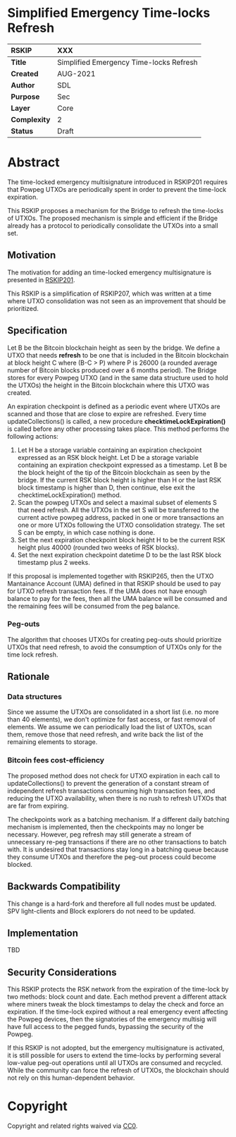 # Simplified Emergency Time-locks Refresh


|RSKIP          | XXX |
| :------------ |:-------------|
|**Title**      |Simplified Emergency Time-locks Refresh|
|**Created**    |AUG-2021 |
|**Author**     | SDL |
|**Purpose**    |Sec |
|**Layer**      |Core |
|**Complexity** |2 |
|**Status**     |Draft |

#  **Abstract**

The time-locked emergency multisignature introduced in RSKIP201 requires that Powpeg UTXOs are periodically spent in order to prevent the time-lock expiration. 

This RSKIP proposes a mechanism for the Bridge to refresh the time-locks of UTXOs. The proposed mechanism is simple and efficient if the Bridge already has a protocol to periodically consolidate the UTXOs into a small set.



## Motivation

The motivation for adding an time-locked emergency multisignature is presented in [RSKIP201](https://github.com/rsksmart/RSKIPs/blob/master/IPs/RSKIP201.md).


This RSKIP is a simplification of RSKIP207, which was written at a time where UTXO consolidation was not seen as an improvement that should be prioritized.

## Specification

Let B be the Bitcoin blockchain height as seen by the bridge. We define a UTXO that needs **refresh** to be one that is included in the Bitcoin blockchain at block height C where (B-C > P) where P is 26000 (a rounded average number of Bitcoin blocks produced over a 6 months period). 
The Bridge stores for every Powpeg UTXO (and in the same data structure used to hold the UTXOs) the height in the Bitcoin blockchain where this UTXO was created.

An expiration checkpoint is defined as a periodic event where UTXOs are scanned and those that are close to expire are refreshed. Every time updateCollections() is called, a new procedure **checktimeLockExpiration()** is called before any other processing takes place. This method performs the following actions:

1. Let H be a storage variable containing an expiration checkpoint expressed as an RSK block height. Let D be a storage variable containing an expiration checkpoint expressed as a timestamp. Let B be the block height of the tip of the Bitcoin blockchain as seen by the bridge. If the current RSK block height is higher than H or the last RSK block timestamp is higher than D, then continue, else exit the checktimeLockExpiration() method.
2. Scan the powpeg UTXOs and select a maximal subset of elements S that need refresh. All the UTXOs in the set S will be transferred to the current active powpeg address, packed in one or more transactions an one or more UTXOs following the UTXO consolidation strategy. The set S can be empty, in which case nothing is done. 
3. Set the next expiration checkpoint block height H to be the current RSK height plus 40000 (rounded two weeks of RSK blocks). 
4. Set the next expiration checkpoint datetime D to be the last RSK block timestamp plus 2 weeks.

If this proposal is implemented together with RSKIP265, then the UTXO Mantainance Account (UMA) defined in that RSKIP should be used to pay for UTXO refresh transaction fees. If the UMA does not have enough balance to pay for the fees, then all the UMA balance will be consumed and the remaining fees will be consumed from the peg balance.  

### Peg-outs

The algorithm that chooses UTXOs for creating peg-outs should prioritize UTXOs that need refresh, to avoid the consumption of UTXOs only for the time lock refresh. 

## Rationale

### Data structures

Since we assume the UTXOs are consolidated in a short list (i.e. no more than 40 elements), we don't optimize for fast access, or fast removal of elements. We assume we can periodically load the list of UXTOs, scan them, remove those that need refresh, and write back the list of the remaining elements to storage.

### Bitcoin fees cost-efficiency

The proposed method does not check for UTXO expiration in each call to updateCollections() to prevent the generation of a constant stream of independent refresh transactions consuming high transaction fees, and reducing the UTXO availability, when there is no rush to refresh UTXOs that are far from expiring. 

The checkpoints work as a batching mechanism. If a different daily batching mechanism is implemented, then the checkpoints may no longer be necessary. However, peg refresh may still generate a stream of unnecessary re-peg transactions if there are no other transactions to batch with. It is undesired that transactions stay long in a batching queue because they consume UTXOs and therefore the peg-out process could become blocked.

## Backwards Compatibility

This change is a hard-fork and therefore all full nodes must be updated. SPV light-clients and Block explorers do not need to be updated. 

## Implementation

TBD

## Security Considerations

This RSKIP protects the RSK network from the expiration of the time-lock by two methods: block count and date. Each method prevent a different attack where miners tweak the block timestamps to delay the check and force an expiration. If the time-lock expired without a real emergency event affecting the Powpeg devices, then the signatories of the emergency multisig will have full access to the pegged funds, bypassing the security of the Powpeg.

If this RSKIP is not adopted, but the emergency multisignature is activated, it is still possible for users to extend the time-locks by performing several low-value peg-out operations until all UTXOs are consumed and recycled. While the community can force the refresh of UTXOs, the blockchain should not rely on this human-dependent behavior.

# **Copyright**

Copyright and related rights waived via [CC0](https://creativecommons.org/publicdomain/zero/1.0/).
